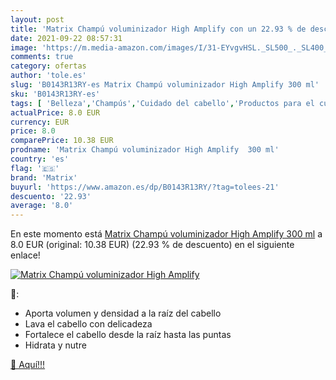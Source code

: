 ```yaml
---
layout: post
title: 'Matrix Champú voluminizador High Amplify con un 22.93 % de descuento'
date: 2021-09-22 08:57:31
image: 'https://m.media-amazon.com/images/I/31-EYvgvHSL._SL500_._SL400_.jpg'
comments: true
category: ofertas
author: 'tole.es'
slug: 'B0143R13RY-es Matrix Champú voluminizador High Amplify 300 ml'
sku: 'B0143R13RY-es'
tags: [ 'Belleza','Champús','Cuidado del cabello','Productos para el cuidado del cabello','champú','matrix', ]
actualPrice: 8.0 EUR
currency: EUR
price: 8.0
comparePrice: 10.38 EUR
prodname: 'Matrix Champú voluminizador High Amplify  300 ml'
country: 'es'
flag: '🇪🇸'
brand: 'Matrix'
buyurl: 'https://www.amazon.es/dp/B0143R13RY/?tag=tolees-21'
descuento: '22.93'
average: '8.0'
---
```


En este momento está [Matrix Champú voluminizador High Amplify  300 ml](https://www.amazon.es/dp/B0143R13RY/?tag=tolees-21) a 8.0 EUR (original: 10.38 EUR) (22.93 %  de descuento) en el siguiente enlace!

[![Matrix Champú voluminizador High Amplify](https://m.media-amazon.com/images/I/31-EYvgvHSL._SL500_._SL400_.jpg)](https://www.amazon.es/dp/B0143R13RY/?tag=tolees-21)

🔎:

- Aporta volumen y densidad a la raíz del cabello
- Lava el cabello con delicadeza
- Fortalece el cabello desde la raíz hasta las puntas
- Hidrata y nutre

[🛒 Aquí!!!](https://www.amazon.es/dp/B0143R13RY/?tag=tolees-21)
